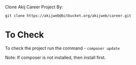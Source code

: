 Clone Akij Career Project By: 

`git clone https://akijweb@bitbucket.org/akijweb/career.git`

To Check
===========

To check the project run the command - 
`composer update`

Note: If composer is not installed, then install first.
